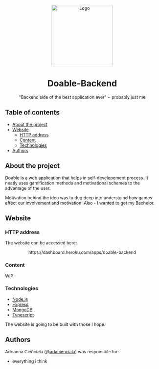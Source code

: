 <p align="center">
  <a href="https://github.com/adacienciala/doable">
    <img src="https://user-images.githubusercontent.com/57063056/155244251-d131992d-9701-4ec8-b9ef-9cb559a4ce76.svg" alt="Logo" height="200">
  </a>

  <h1 align="center">Doable-Backend</h3>

  <p align="center">
    "Backend side of the best application ever" ~ probably just me
  </p>

</p>

## Table of contents
- [About the project](#about-the-project)
- [Website](#website)
  * [HTTP address](#http-address)
  * [Content](#content)
  * [Technologies](#technologies)
- [Authors](#authors)

## About the project

Doable is a web application that helps in self-developement process. It neatly uses gamification methods and motivational schemes to the advantage of the user.

Motivation behind the idea was to dug deep into understaind how games affect our involvement and motivation. Also - I wanted to get my Bachelor.

## Website

### HTTP address

The website can be accessed here:

<p align="center">
  https://dashboard.heroku.com/apps/doable-backend
</p>

### Content

WIP

### Technologies

* [Node.js](https://nodejs.org/en/)
* [Express](https://expressjs.com/)
* [MongoDB](https://www.mongodb.com/)
* [Typescript](https://www.typescriptlang.org/)

The website is going to be built with those I hope.

## Authors

Adrianna Cieńciała ([@adacienciala](https://github.com/adacienciala)) was responsible for:
- everything i think
